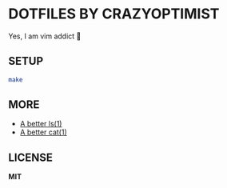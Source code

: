 # DOTFILES BY CRAZYOPTIMIST

Yes, I am vim addict :poop:

## SETUP

```bash
make
```

## MORE

* [A better ls(1)](https://github.com/Peltoche/lsd)
* [A better cat(1)](https://github.com/sharkdp/bat)

## LICENSE

**MIT**
